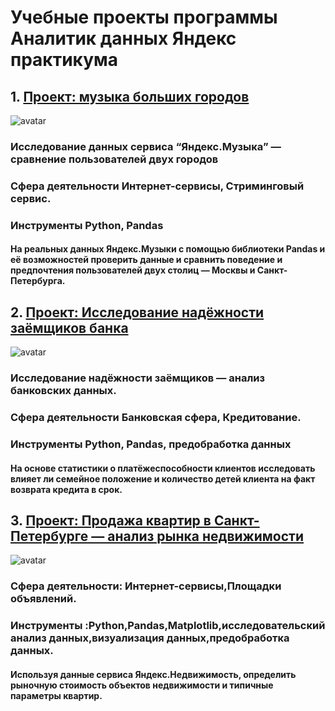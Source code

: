 # Учебные проекты программы Аналитик данных Яндекс практикума





## 1.  <a href='https://github.com/genalll/DataAnalyst/tree/main/%D0%9F%D1%80%D0%BE%D0%B5%D0%BA%D1%82:%20%D0%BC%D1%83%D0%B7%D1%8B%D0%BA%D0%B0%20%D0%B1%D0%BE%D0%BB%D1%8C%D1%88%D0%B8%D1%85%20%D0%B3%D0%BE%D1%80%D0%BE%D0%B4%D0%BE%D0%B2'>Проект: музыка больших городов</a>
![avatar](https://avatars.mds.yandex.net/i?id=d5b2a707547e5409648cd41180075984-5221549-images-thumbs&n=13&exp=1)
 ### Исследование данных сервиса “Яндекс.Музыка” — сравнение пользователей двух городов
 ### Сфера деятельности Интернет-сервисы, Стриминговый сервис.
 ### Инструменты Python, Pandas

 #### На реальных данных Яндекс.Музыки c помощью библиотеки Pandas и её возможностей проверить данные и сравнить поведение и предпочтения пользователей двух столиц — Москвы и Санкт-Петербурга.


 ## 2.  <a href='https://github.com/genalll/DataAnalyst/tree/main/%D0%98%D1%81%D1%81%D0%BB%D0%B5%D0%B4%D0%BE%D0%B2%D0%B0%D0%BD%D0%B8%D0%B5%20%D0%BD%D0%B0%D0%B4%D1%91%D0%B6%D0%BD%D0%BE%D1%81%D1%82%D0%B8%20%D0%B7%D0%B0%D1%91%D0%BC%D1%89%D0%B8%D0%BA%D0%BE%D0%B2%20%D0%B1%D0%B0%D0%BD%D0%BA%D0%B0'>Проект: Исследование надёжности заёмщиков банка</a>
![avatar](http://zombobox.net/wp-content/uploads/2020/09/Kredity.png)
 ### Исследование надёжности заёмщиков — анализ банковских данных.
 ### Сфера деятельности Банковская сфера, Кредитование.
 ### Инструменты Python, Pandas, предобработка данных

 #### На основе статистики о платёжеспособности клиентов исследовать влияет ли семейное положение и количество детей клиента на факт возврата кредита в срок.


 ## 3.  <a href='https://github.com/genalll/DataAnalyst/tree/main/%D0%9F%D1%80%D0%BE%D0%B4%D0%B0%D0%B6%D0%B0%20%D0%BA%D0%B2%D0%B0%D1%80%D1%82%D0%B8%D1%80%20%D0%B2%20%D0%A1%D0%B0%D0%BD%D0%BA%D1%82-%D0%9F%D0%B5%D1%82%D0%B5%D1%80%D0%B1%D1%83%D1%80%D0%B3%D0%B5%20%E2%80%94%20%D0%B0%D0%BD%D0%B0%D0%BB%D0%B8%D0%B7%20%D1%80%D1%8B%D0%BD%D0%BA%D0%B0%20%D0%BD%D0%B5%D0%B4%D0%B2%D0%B8%D0%B6%D0%B8%D0%BC%D0%BE%D1%81%D1%82%D0%B8'>Проект: Продажа квартир в Санкт-Петербурге — анализ рынка недвижимости</a>
![avatar](https://yandex-images.clstorage.net/aE9oR5449/a9eabbOe3Mh2/m3FnYImqeAcEIIdwIpb7rWc7C1vu3uoBIM_mYpJt0heLH1EhdttTKHCcSHN8lVlPLn2E5o1XcDHU_Z4CPyncUw-lptFtWtgXBBBX4ZIGix3ny4sarq7PhFF6pvayiOYDm4pXR_GMYW7X6h_UK0eNqm6ooScZkyQHAi1JB3kMKcT6sQcRXFnJRZGRtYCBVyobp3kKv91ISZJnSdelBdqWwh9NZDcDHWAvF1vfdtpXnFgce8FHvSGF57B7axd5TnoUK7L3we4Zy3dwkGcTkAc4CPS4Sk09C7vTNzu3BTSrtKPeP4SlkT7hDBVrbOVpNE8orpnR5q2At5ahi2gFGT5alOrhJwCeGnk2YGHWAoBXuxm2SNtvrugJATQKVSSH2ochzP_UVVFOsB9UG23muvRseU47cec8Ilck0us7Z1jdu7ZrIwRRz9hqdIJxZGORVLlpxyh6_11L-9OFaMT35lmG4aweNTYxDGGdVBmdBtl1frl_SvHHj6LVteCKSPR5D1n3mJMEU-0oyWYiEFVyADYqiUWbmk6ey0kQxwsmNoW45uBdzDZVYfxh_YeqLtZI1d947VlhVlxBNTTQ-5sFWL44R8gDpxCtq6qUYtMFcJDFKvl1itu8PevaEuXaJVTlGgTyXs-HFtEf8QyEGi90uwWNCXzqg2bNgjZWEJs7pbiemcR6AlbRzOi6hxFQBbLhlMqJpbrLvY7rW-B3WFdnRGhFEd6tNGYgvjAcFwsvtnkkfGpNyMDn7xMUJcGpqPXpXji0unPUsZ-JqNVDorcB8OaLGwc4SP-MK_nw9TgXhvd7taLsnsXm0N0Bf7ZarNaZ9Q1qbvnwZs1gZTWTaMh1iXwoBilhhcFdmbjVYjO3kHPEaul1KPj_DVsKcAXIhtdEGOSQXE_EN0A9MF00K5zku3XMyu6aIgZNMIV3UbvZZxiOy_UqcFXBHeop55GDtVCxtbgZxojIr98JCoJ0O5b3I)
 ### Сфера деятельности: Интернет-сервисы,Площадки объявлений.
 ### Инструменты :Python,Pandas,Matplotlib,исследовательский анализ данных,визуализация данных,предобработка данных.

 #### Используя данные сервиса Яндекс.Недвижимость, определить рыночную стоимость объектов недвижимости и типичные параметры квартир.